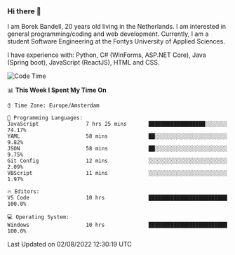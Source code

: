 ### Hi there 👋

I am Borek Bandell, 20 years old living in the Netherlands. I am interested in general programming/coding and web development. Currently, I am a student Software Engineering at the Fontys University of Applied Sciences.

I have experience with: Python, C# (WinForms, ASP.NET Core), Java (Spring boot), JavaScript (ReactJS), HTML and CSS.

<!--START_SECTION:waka-->
![Code Time](http://img.shields.io/badge/Code%20Time-224%20hrs%2036%20mins-blue)

📊 **This Week I Spent My Time On** 

```text
⌚︎ Time Zone: Europe/Amsterdam

💬 Programming Languages: 
JavaScript               7 hrs 25 mins       ██████████████████░░░░░░░   74.17% 
YAML                     58 mins             ██░░░░░░░░░░░░░░░░░░░░░░░   9.82% 
JSON                     58 mins             ██░░░░░░░░░░░░░░░░░░░░░░░   9.75% 
Git Config               12 mins             ░░░░░░░░░░░░░░░░░░░░░░░░░   2.09% 
VBScript                 11 mins             ░░░░░░░░░░░░░░░░░░░░░░░░░   1.97%

🔥 Editors: 
VS Code                  10 hrs              █████████████████████████   100.0%

💻 Operating System: 
Windows                  10 hrs              █████████████████████████   100.0%

```


 Last Updated on 02/08/2022 12:30:19 UTC
<!--END_SECTION:waka-->

<!--**tcBorek2002/tcBorek2002** is a ✨ _special_ ✨ repository because its `README.md` (this file) appears on your GitHub profile.

Here are some ideas to get you started:

- 🔭 I’m currently working on ...
- 🌱 I’m currently learning ...
- 👯 I’m looking to collaborate on ...
- 🤔 I’m looking for help with ...
- 💬 Ask me about ...
- 📫 How to reach me: ...
- 😄 Pronouns: ...
- ⚡ Fun fact: ...
-->
